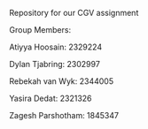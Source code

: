 Repository for our CGV assignment

Group Members:

Atiyya Hoosain: 2329224

Dylan Tjabring: 2302997

Rebekah van Wyk: 2344005

Yasira Dedat: 2321326

Zagesh Parshotham: 1845347
